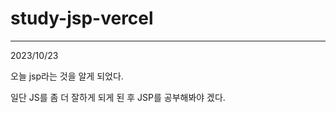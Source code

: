 # study-jsp-vercel
_______________________________________________
2023/10/23

오늘 jsp라는 것을 알게 되었다.

일단 JS를 좀 더 잘하게 되게 된 후 JSP를 공부해봐야 겠다.
